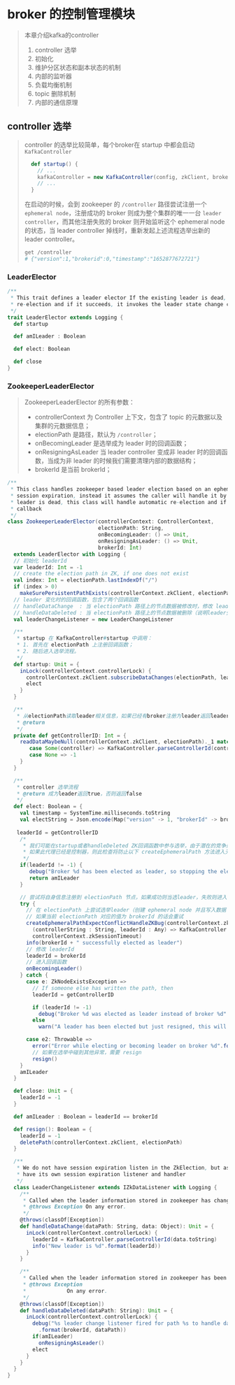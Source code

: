 # broker 的控制管理模块

> 本章介绍kafka的controller
>
> 1. controller 选举
> 2. 初始化
> 3. 维护分区状态和副本状态的机制
> 4. 内部的监听器
> 5. 负载均衡机制
> 6. topic 删除机制
> 7. 内部的通信原理

## controller 选举

> controller 的选举比较简单，每个broker在 startup 中都会启动 `KafkaController`
>
> ```scala
>   def startup() {
>     // ...
>     kafkaController = new KafkaController(config, zkClient, brokerState)
>     // ...
>   }
> ```
>
> 在启动的时候，会到 zookeeper 的 `/controller` 路径尝试注册一个 `ephemeral node`，注册成功的 broker 则成为整个集群的唯一一台 `leader controller`，而其他注册失败的 broker 则开始监听这个 ephemeral node 的状态，当 leader controller 掉线时，重新发起上述流程选举出新的 leader controller。
>
> ```bash
> get /controller
> # {"version":1,"brokerid":0,"timestamp":"1652877672721"}
> ```

### LeaderElector

```scala
/**
 * This trait defines a leader elector If the existing leader is dead, this class will handle automatic
 * re-election and if it succeeds, it invokes the leader state change callback
 */
trait LeaderElector extends Logging {
  def startup

  def amILeader : Boolean

  def elect: Boolean

  def close
}
```

### ZookeeperLeaderElector

> ZookeeperLeaderElector 的所有参数：
>
> - controllerContext 为 Controller 上下文，包含了 topic 的元数据以及集群的元数据信息；
> - electionPath 是路径，默认为 `/controller`；
> - onBecomingLeader 是选举成为 leader 时的回调函数；
> - onResigningAsLeader 当 leader controller 变成非 leader 时的回调函数，当成为非 leader 的时候我们需要清理内部的数据结构；
> - brokerId 是当前 brokerId；

```scala
/**
 * This class handles zookeeper based leader election based on an ephemeral path. The election module does not handle
 * session expiration, instead it assumes the caller will handle it by probably try to re-elect again. If the existing
 * leader is dead, this class will handle automatic re-election and if it succeeds, it invokes the leader state change
 * callback
 */
class ZookeeperLeaderElector(controllerContext: ControllerContext,
                             electionPath: String,
                             onBecomingLeader: () => Unit,
                             onResigningAsLeader: () => Unit,
                             brokerId: Int)
  extends LeaderElector with Logging {
  // 初始化 leaderId
  var leaderId: Int = -1
  // create the election path in ZK, if one does not exist
  val index: Int = electionPath.lastIndexOf("/")
  if (index > 0)
    makeSurePersistentPathExists(controllerContext.zkClient, electionPath.substring(0, index))
  // leader 变化时的回调函数，包含了两个回调函数
  // handleDataChange  : 当 electionPath 路径上的节点数据被修改时，修改 leaderId；
  // handleDataDeleted : 当 electionPath 路径上的节点数据被删除（说明leader失效），进入leader选举流程。
  val leaderChangeListener = new LeaderChangeListener

  /**
   * startup 在 KafkaController#startup 中调用：
   * 1. 首先在 electionPath 上注册回调函数；
   * 2. 随后进入选举流程。
   */
  def startup: Unit = {
    inLock(controllerContext.controllerLock) {
      controllerContext.zkClient.subscribeDataChanges(electionPath, leaderChangeListener)
      elect
    }
  }

  /**
   * 从electionPath读取leader相关信息，如果已经有broker注册为leader返回leaderId，否则返回 -1
   * @return
   */
  private def getControllerID: Int = {
    readDataMaybeNull(controllerContext.zkClient, electionPath)._1 match {
       case Some(controller) => KafkaController.parseControllerId(controller)
       case None => -1
    }
  }

  /**
   * controller 选举流程
   * @return 成为leader返回true，否则返回false
   */
  def elect: Boolean = {
    val timestamp = SystemTime.milliseconds.toString
    val electString = Json.encode(Map("version" -> 1, "brokerId" -> brokerId, "timestamp" -> timestamp))
   
   leaderId = getControllerID
    /* 
     * 我们可能在startup或者handleDeleted ZK回调函数中参与选举，由于潜在的竞争条件，当我们到达这里时，controller 选举可能已经结束了。
     * 如果此代理已经是控制器，则此检查将防止以下 createEphemeralPath 方法进入无限循环。
     */
    if(leaderId != -1) {
       debug("Broker %d has been elected as leader, so stopping the election process.".format(leaderId))
       return amILeader
    }

    // 尝试将自身信息注册到 electionPath 节点，如果成功则当选leader，失败则进入leader竞选失败流程，作为follower初始化leader相关信息。
    try {
      // 在 electionPath 上尝试选举leader（创建 ephemeral node 并且写入数据 electString）
      // 如果当前 electionPath 对应的值为 brokerId 的话会重试
      createEphemeralPathExpectConflictHandleZKBug(controllerContext.zkClient, electionPath, electString, brokerId,
        (controllerString : String, leaderId : Any) => KafkaController.parseControllerId(controllerString) == leaderId.asInstanceOf[Int],
        controllerContext.zkSessionTimeout)
      info(brokerId + " successfully elected as leader")
      // 修改 leaderId
      leaderId = brokerId
      // 进入回调函数
      onBecomingLeader()
    } catch {
      case e: ZkNodeExistsException =>
        // If someone else has written the path, then
        leaderId = getControllerID 

        if (leaderId != -1)
          debug("Broker %d was elected as leader instead of broker %d".format(leaderId, brokerId))
        else
          warn("A leader has been elected but just resigned, this will result in another round of election")

      case e2: Throwable =>
        error("Error while electing or becoming leader on broker %d".format(brokerId), e2)
        // 如果在选举中碰到其他异常，需要 resign
        resign()
    }
    amILeader
  }

  def close: Unit = {
    leaderId = -1
  }

  def amILeader : Boolean = leaderId == brokerId

  def resign(): Boolean = {
    leaderId = -1
    deletePath(controllerContext.zkClient, electionPath)
  }

  /**
   * We do not have session expiration listen in the ZkElection, but assuming the caller who uses this module will
   * have its own session expiration listener and handler
   */
  class LeaderChangeListener extends IZkDataListener with Logging {
    /**
     * Called when the leader information stored in zookeeper has changed. Record the new leader in memory
     * @throws Exception On any error.
     */
    @throws(classOf[Exception])
    def handleDataChange(dataPath: String, data: Object): Unit = {
      inLock(controllerContext.controllerLock) {
        leaderId = KafkaController.parseControllerId(data.toString)
        info("New leader is %d".format(leaderId))
      }
    }

    /**
     * Called when the leader information stored in zookeeper has been delete. Try to elect as the leader
     * @throws Exception
     *             On any error.
     */
    @throws(classOf[Exception])
    def handleDataDeleted(dataPath: String): Unit = {
      inLock(controllerContext.controllerLock) {
        debug("%s leader change listener fired for path %s to handle data deleted: trying to elect as a leader"
          .format(brokerId, dataPath))
        if(amILeader)
          onResigningAsLeader()
        elect
      }
    }
  }
}
```











































